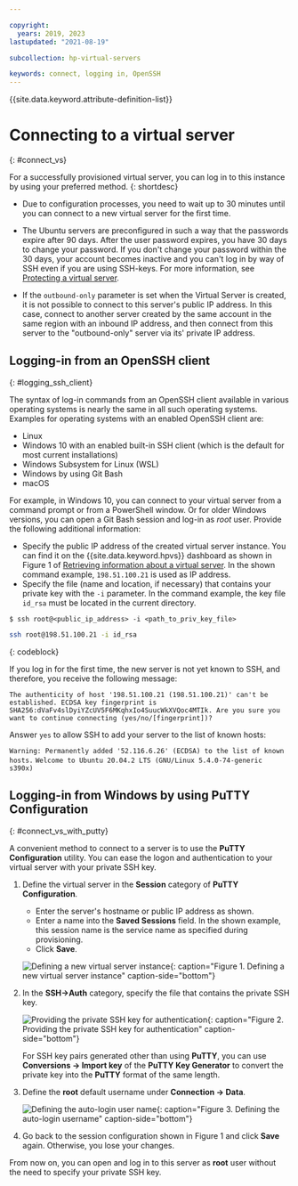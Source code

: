 ```yaml
---

copyright:
  years: 2019, 2023
lastupdated: "2021-08-19"

subcollection: hp-virtual-servers

keywords: connect, logging in, OpenSSH
---
```


{{site.data.keyword.attribute-definition-list}}

# Connecting to a virtual server
{: #connect_vs}

For a successfully provisioned virtual server, you can log in to this instance by using your preferred method.
{: shortdesc}

- Due to configuration processes, you need to wait up to 30 minutes until you can connect to a new virtual server for the first time.

- The Ubuntu servers are preconfigured in such a way that the passwords expire after 90 days. After the user password expires, you have 30 days to change your password. If you don't change your password within the 30 days, your account becomes inactive and you can't log in by way of SSH even if you are using SSH-keys. For more information, see [Protecting a virtual server](/docs/hp-virtual-servers?topic=hp-virtual-servers-protect_vs).

- If the `outbound-only` parameter is set when the Virtual Server is created, it is not possible to connect to this server's public IP address. In this case, connect to another server created by the same account in the same region with an inbound IP address, and then connect from this server to the "outbound-only" server via its' private IP address.

## Logging-in from an OpenSSH client
{: #logging_ssh_client}

The syntax of log-in commands from an OpenSSH client available in various operating systems is nearly the same
in all such operating systems. Examples for operating systems with an enabled OpenSSH client are:
* Linux
* Windows 10 with an enabled built-in SSH client (which is the default for most current installations)
* Windows Subsystem for Linux (WSL)
* Windows by using Git Bash
* macOS

For example, in Windows 10, you can connect to your virtual server from a command prompt or from a PowerShell window.
Or for older Windows versions, you can open a Git Bash session and log-in as *root* user. Provide the following additional information:
* Specify the public IP address of the created virtual server instance. You can find it on the {{site.data.keyword.hpvs}} dashboard as shown in Figure 1 of [Retrieving information about a virtual server](/docs/services/hp-virtual-servers?topic=hp-virtual-servers-retrieve-info-vs). In the shown command example, `198.51.100.21` is used as IP address.
* Specify the file (name and location, if necessary) that contains your private key with the `-i` parameter. In the command example, the key file `id_rsa` must be located in the current directory.  

`$ ssh root@<public_ip_address> -i <path_to_priv_key_file>`

```sh
ssh root@198.51.100.21 -i id_rsa
```
{: codeblock}


If you log in for the first time, the new server is not yet known to SSH, and therefore, you receive the following message:  

`The authenticity of host '198.51.100.21 (198.51.100.21)' can't be established.
ECDSA key fingerprint is SHA256:dVaFv4slDyiYZcUV5F6MKqhxIo4SuucWkXVQoc4MTIk.
Are you sure you want to continue connecting (yes/no/[fingerprint])?`

Answer `yes` to allow SSH to add your server to the list of known hosts:

`Warning: Permanently added '52.116.6.26' (ECDSA) to the list of known hosts.`
`Welcome to Ubuntu 20.04.2 LTS (GNU/Linux 5.4.0-74-generic s390x)`

## Logging-in from Windows by using **PuTTY Configuration**
{: #connect_vs_with_putty}


A convenient method to connect to a server is to use the **PuTTY Configuration** utility.
You can ease the logon and authentication to your virtual server with your private SSH key.

1. Define the virtual server in the **Session** category of **PuTTY Configuration**.
    - Enter the server's hostname or public IP address as shown.
    - Enter a name into the **Saved Sessions** field. In the shown example, this session name is the service name as specified during provisioning.
    - Click **Save**.

   ![Defining a new virtual server instance](image/hpvs_define.jpg "Defining a new virtual server instance"){: caption="Figure 1. Defining a new virtual server instance" caption-side="bottom"}

2. In the **SSH->Auth** category, specify the file that contains the private SSH key.  

   ![Providing the private SSH key for authentication](image/hpvs_ssh_auth.jpg "Providing the private SSH key for authentication"){: caption="Figure 2. Providing the private SSH key for authentication" caption-side="bottom"}


   For SSH key pairs generated other than using **PuTTY**, you can use **Conversions -> Import key** of the **PuTTY Key Generator** to convert the private key into the **PuTTY** format of the same length.
3. Define the **root** default username under **Connection -> Data**.

   ![Defining the auto-login user name](image/hpvs_root.jpg "Defining the auto-login user name"){: caption="Figure 3. Defining the auto-login username" caption-side="bottom"}


4. Go back to the session configuration shown in Figure 1 and click **Save** again. Otherwise, you lose your changes.

From now on, you can open and log in to this server as **root** user without the need to specify your private SSH key.
